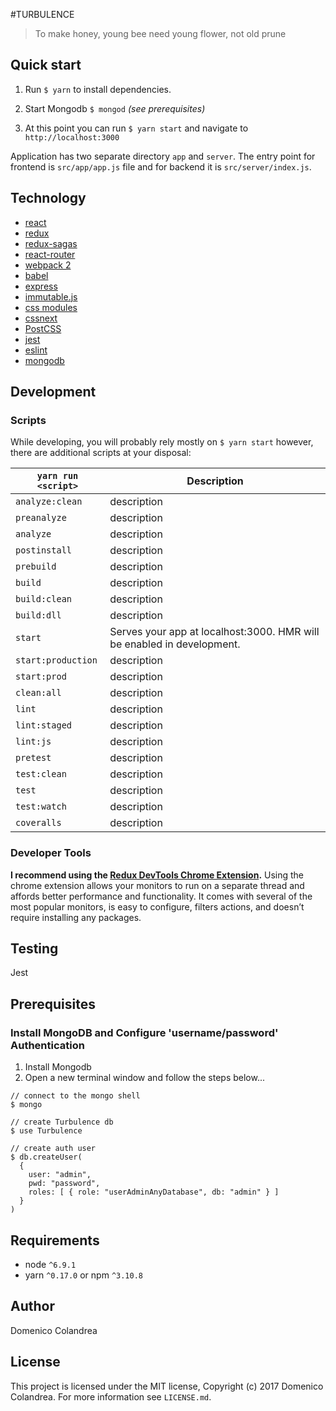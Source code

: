 #TURBULENCE

> To make honey, young bee need young flower, not old prune

## Quick start

1. Run `$ yarn` to install dependencies.

1. Start Mongodb `$ mongod` *(see prerequisites)*

1. At this point you can run `$ yarn start` and navigate to `http://localhost:3000`

Application has two separate directory `app` and `server`. The entry point for frontend is `src/app/app.js` file and for backend it is `src/server/index.js`.

## Technology
* [react](https://github.com/facebook/react)
* [redux](https://github.com/rackt/redux)
* [redux-sagas]()
* [react-router](https://github.com/rackt/react-router)
* [webpack 2]()
* [babel](https://github.com/babel/babel)
* [express](https://github.com/expressjs/express)
* [immutable.js]()
* [css modules]()
* [cssnext]()
* [PostCSS]()
* [jest]()
* [eslint](http://eslint.org)
* [mongodb]()

## Development

### Scripts

While developing, you will probably rely mostly on `$ yarn start` however, there are additional scripts at your disposal:

|`yarn run <script>`|Description|
|-------------------|-----------|
|`analyze:clean`|description|
|`preanalyze`|description|
|`analyze`|description|
|`postinstall`|description|
|`prebuild`|description|
|`build`|description|
|`build:clean`|description|
|`build:dll`|description|
|`start`|Serves your app at localhost:3000. HMR will be enabled in development.|
|`start:production`|description|
|`start:prod`|description|
|`clean:all`|description|
|`lint`|description|
|`lint:staged`|description|
|`lint:js`|description|
|`pretest`|description|
|`test:clean`|description|
|`test`|description|
|`test:watch`|description|
|`coveralls`|description|

### Developer Tools

**I recommend using the [Redux DevTools Chrome Extension](https://chrome.google.com/webstore/detail/redux-devtools/lmhkpmbekcpmknklioeibfkpmmfibljd).**
Using the chrome extension allows your monitors to run on a separate thread and affords better performance and functionality. It comes with several of the most popular monitors, is easy to configure, filters actions, and doesn’t require installing any packages.

## Testing
Jest

  
## Prerequisites

### Install MongoDB and Configure 'username/password' Authentication

1. Install Mongodb
1. Open a new terminal window and follow the steps below...<br>

~~~
// connect to the mongo shell
$ mongo

// create Turbulence db
$ use Turbulence

// create auth user
$ db.createUser(
  {
    user: "admin",
    pwd: "password",
  	roles: [ { role: "userAdminAnyDatabase", db: "admin" } ]
  }
)
~~~

## Requirements
* node `^6.9.1`
* yarn `^0.17.0` or npm `^3.10.8`


## Author

Domenico Colandrea

## License

This project is licensed under the MIT license, Copyright (c) 2017 Domenico Colandrea. For more information see `LICENSE.md`.
